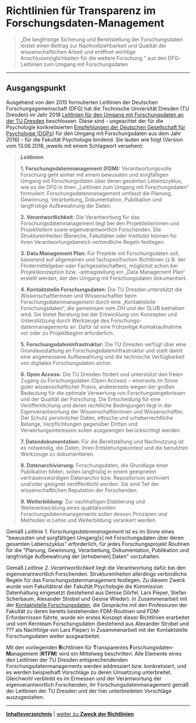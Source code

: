 # Richtlinien für Transparenz im Forschungsdaten-Management

> „Die langfristige Sicherung und Bereitstellung der Forschungsdaten leistet einen Beitrag zur Nachvollziehbarkeit und Qualität der wissenschaftlichen Arbeit und eröffnet wichtige Anschlussmöglichkeiten für die weitere Forschung.“
aus den DFG-Leitlinien zum Umgang mit Forschungsdaten

---

## Ausgangspunkt

Ausgehend von den 2015 formulierten Leitlinien der Deutschen Forschungsgemeinschaft (DFG) hat die Technische Universität Dresden (TU Dresden) im Jahr 2018 [Leitlinien für den Umgang mit Forschungsdaten an der TU Dresden](https://tu-dresden.de/tu-dresden/qualitaetsmanagement/ressourcen/dateien/wisprax/Leitlinien-fuer-den-Umgang-mit-Forschungsdaten-an-der-TU-Dresden.pdf) beschlossen. Diese sind - ungeachtet der für die Psychologie konkretisierten [Empfehlungen der Deutschen Gesellschaft für Psychologie (DGPs)](https://econtent.hogrefe.com/doi/10.1026/0033-3042/a000341) für den Umgang mit Forschungsdaten aus dem Jahr 2016) - für die Fakultät Psychologie bindend. Sie lauten wie folgt (Version vom 13.06.2018, jeweils mit einem Schlagwort versehen):

>***Leitlinien***
>
>**1. Forschungsdatenmanagement (FDM):** Verantwortungsvolle Forschung geht einher mit einem bewussten und sorgfältigen Umgang mit Forschungsdaten über deren gesamten Lebenszyklus, wie es die DFG in ihren „Leitlinien zum Umgang mit Forschungsdaten“ formuliert. Forschungsdatenmanagement umfasst die Planung, Gewinnung, Verarbeitung, Dokumentation, Publikation und langfristige Aufbewahrung der Daten.
>
>**2. Verantwortlichkeit:** Die Verantwortung für das Forschungsdatenmanagement liegt bei den Projektleiterinnen und Projektleitern sowie eigenverantwortlich Forschenden. Die Struktureinheiten (Bereiche, Fakultäten oder Institute) können für ihren Verantwortungsbereich verbindliche Regeln festlegen.
>
>**3. Data Management Plan:** Für Projekte mit Forschungsdaten soll, basierend auf allgemeinen und fachspezifischen Richtlinien (z.B. der Fördermittelgeber oder Fachgesellschaften), möglichst schon bei Projektkonzeption bzw. -antragstellung ein „Data Management Plan“ erstellt werden, der den Umgang mit Forschungsdaten
dokumentiert.
>
>**4. Kontaktstelle Forschungsdaten:** Die TU Dresden unterstützt die Wissenschaftlerinnen und Wissenschaftler beim Forschungsdatenmanagement durch eine „Kontaktstelle Forschungsdaten“, die gemeinsam vom ZIH und der SLUB betrieben wird. Sie bietet Beratung bei der Entwicklung von Konzepten und Unterstützung durch Werkzeuge des Forschungs- datenmanagements an. Dafür ist eine frühzeitige Kontaktaufnahme vor oder zu Projektbeginn erforderlich.
>
>**5. Forschungsdateninfrastruktur:** Die TU Dresden verfügt über eine Grundausstattung an Forschungsdateninfrastruktur und stellt damit eine angemessene Aufbewahrung und die technische Verfügbarkeit von digitalen Forschungsdaten sicher.
>
>**6. Open Access:** Die TU Dresden fördert und unterstützt den freien Zugang zu Forschungsdaten (Open Access) – einerseits im Sinne guter wissenschaftlicher Praxis, andererseits wegen der großen Bedeutung für die optimale Verwertung von Forschungsergebnissen und der Qualität der Forschung. Die Entscheidung für eine Veröffentlichung und deren rechtliche Bedingungen liegt in der Eigenverantwortung der Wissenschaftlerinnen und Wissenschaftler. Der Schutz persönlicher Daten, ethische und urheberrechtliche Belange, Verpflichtungen gegenüber Dritten und Verwertungsinteressen sollen ausgewogen berücksichtigt werden.
>
>**7. Datendokumentation:** Für die Bereitstellung und Nachnutzung ist es notwendig, die Daten, ihren Entstehungskontext und die benutzten Werkzeuge zu dokumentieren.
>
>**8. Datenarchivierung:** Forschungsdaten, die Grundlage einer Publikation bilden, sollen langfristig in einem geeigneten vertrauenswürdigen Datenarchiv bzw. Repositorium archiviert und/oder geeignet veröffentlicht werden. Sie sind Teil der wissenschaftlichen Reputation der Forschenden.
>
>**9. Weiterbildung:** Zur nachhaltigen Etablierung und Weiterentwicklung eines qualitätsvollen Forschungsdatenmanagements sollen dessen Prinzipien und Methoden in Lehre und Weiterbildung verankert werden.

Gemäß *Leitlinie 1. Forschungsdatenmanagement* ist es im Sinne eines "bewussten und sorgfältigen Umgang[s] mit Forschungsdaten über deren gesamten Lebenszyklus" erforderlich, für jedes Forschungsprojekt Routinen für die "Planung, Gewinnung, Verarbeitung, Dokumentation, Publikation und langfristige Aufbewahrung der [erhobenen] Daten" vorzuhalten. 

Gemäß *Leitlinie 2. Verantwortlichkeit* liegt die Verantwortung dafür bei den eigenverantwortlich Forschenden. Struktureinheiten allerdings verbindliche Regeln für das Forschungsdatenmanagement festlegen. Zu diesem Zweck wurde vom Fakultätsrat der Fakultät Psychologie die Kommission Datenhaltung eingesetzt (bestehend aus Denise Dörfel, Lars Pieper, Stefan Scherbaum, Alexander Strobel und Gesine Wieder). In Zusammenarbeit mit der [Kontaktstelle Forschungsdaten](https://tu-dresden.de/forschung-transfer/services-fuer-forschende/kontaktstelle-forschungsdaten), die Gespräche mit den Professuren der Fakultät zu deren bereits bestehenden FDM-Routinen und FDM-Erfordernissen führte, wurde ein erstes Konzept dieser Richtlinien erarbeitet und vom Kernteam Forschungsdaten (bestehend aus Alexander Strobel und ??? als Nachfolge von Lars Pieper) in Zusammenarbeit mit der Kontaktstelle Forschungsdaten weiter ausgearbeitet. 

Mit den vorliegenden **R**ichtlinien für **T**ransparentes **F**orschungsdaten-**M**anagement (**RTFM**) wird ein Mittelweg beschritten: Alle Elemente eines den Leitlinien der TU Dresden entsprechendenden Forschungsdatenmanagements werden addressiert bzw. konkretisiert, und es werden beispielhaft Vorschläge zu deren Umsetzung unterbreitet. Gleichwohl verbleibt es im Ermessen und der Verantwortung der eigenverantwortlich Forschenden, ihr Forschungsdatenmanagement gemäß der Leitlinien der TU Dresden und der hier unterbreiteten Vorschläge auszugestalten.

---

[**Inhaltsverzeichnis**](RTFM_00_Inhalt.md) | [weiter zu **Zweck der Richtlinien**](RTFM_02_Zweck.md)


